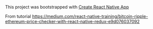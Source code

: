 This project was bootstrapped with [Create React Native App](https://github.com/react-community/create-react-native-app)

From tutorial https://medium.com/react-native-training/bitcoin-ripple-ethereum-price-checker-with-react-native-redux-e9d076037092